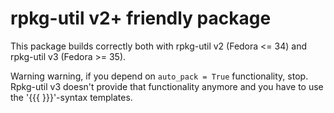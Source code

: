 # rpkg-util v2+ friendly package

This package builds correctly both with rpkg-util v2 (Fedora <= 34) and
rpkg-util v3 (Fedora >= 35).

Warning warning, if you depend on `auto_pack = True` functionality, stop.
Rpkg-util v3 doesn't provide that functionality anymore and you have to use the
'{{{ }}}'-syntax templates.

